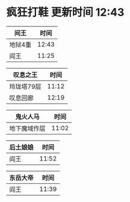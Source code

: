 # 疯狂打鞋 更新时间 12:43

| 间王   | 时间    |
|--------|-------|
| 地狱4重 | 12:43 |
| 阎王 | 11:25 |

| 叹息之王   | 时间    |
|--------|-------|
| 玲珑塔79层 | 11:12 |
| 叹息回廊 | 12:19 |

| 鬼火人马   | 时间    |
|--------|-------|
| 地下魔域作层 | 11:02 |

| 后土娘娘   | 时间    |
|--------|-------|
| 阎王 | 11:52 |

| 东岳大帝   | 时间    |
|--------|-------|
| 阎王 | 11:39 |